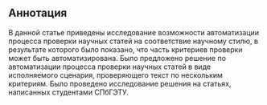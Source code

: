 ## Аннотация

В данной статье приведены исследование возможности автоматизации процесса проверки научных статей на соответствие научному стилю, в результате которого было показано, что часть критериев проверки может быть автоматизирована. Было предложено решение по автоматизации процесса проверки научных статей в виде исполняемого сценария, проверяющего текст по нескольким критериям. Было проведено исследование решения на статьях, написанных студентами СПбГЭТУ.